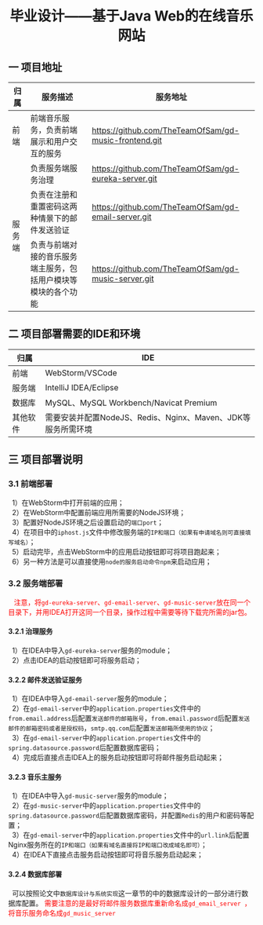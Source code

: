 # <center>毕业设计——基于Java Web的在线音乐网站</center>

## 一 项目地址

<table>
	<thread>
		<tr>
			<th>归属</th>
			<th>服务描述</th>
			<th>服务地址</th>
		</tr>
	</thread>
	<tbody>
		<tr>
			<td>
				前端
			</td>
			<td>
				前端音乐服务，负责前端展示和用户交互的服务
			</td>
			<td>
				<a href="https://github.com/TheTeamOfSam/gd-music-frontend.git">https://github.com/TheTeamOfSam/gd-music-frontend.git</a>
			</td>
		</tr>
		<tr>
			<td rowspan="3">
				服务端
			</td>
			<td>
				负责服务端服务治理
			</td>
			<td>
				<a href="https://github.com/TheTeamOfSam/gd-eureka-server.git">https://github.com/TheTeamOfSam/gd-eureka-server.git</a>
			</td>
		</tr>
		<tr>
			<td>
				负责在注册和重置密码这两种情景下的邮件发送验证
			</td>
			<td>
				<a href="https://github.com/TheTeamOfSam/gd-email-server.git">https://github.com/TheTeamOfSam/gd-email-server.git</a>
			</td>
		</tr>
		<tr>
			<td>
				负责与前端对接的音乐服务端主服务，包括用户模块等模块的各个功能
			</td>
			<td>
				<a href="https://github.com/TheTeamOfSam/gd-music-server.git">https://github.com/TheTeamOfSam/gd-music-server.git</a>
			</td>
		</tr>
	</tbody>
</table>

## 二 项目部署需要的IDE和环境

|归属|IDE|
|---|---|
|前端|WebStorm/VSCode|
|服务端|IntelliJ IDEA/Eclipse|
|数据库|MySQL、MySQL Workbench/Navicat Premium|
|其他软件|需要安装并配置NodeJS、Redis、Nginx、Maven、JDK等服务所需环境|

## 三 项目部署说明
### 3.1 前端部署
&nbsp;&nbsp;1）在WebStorm中打开前端的应用； <br>
&nbsp;&nbsp;2）在WebStorm中配置前端应用所需要的NodeJS环境； <br>
&nbsp;&nbsp;3）配置好NodeJS环境之后设置启动的`端口port`； <br>
&nbsp;&nbsp;4）在项目中的`iphost.js`文件中修改服务端的`IP和端口（如果有申请域名则可直接填写域名）`； <br>
&nbsp;&nbsp;5）启动完毕，点击WebStorm中的应用启动按钮即可将项目跑起来； <br>
&nbsp;&nbsp;6）另一种方法是可以直接使用`node的服务启动命令npm`来启动应用； <br>

### 3.2 服务端部署

&nbsp;&nbsp;
 <font color="red">注意，将`gd-eureka-server`、`gd-email-server`、`gd-music-server`放在同一个目录下，并用IDEA打开这同一个目录，操作过程中需要等待下载完所需的jar包。</font> 

#### 3.2.1 治理服务
&nbsp;&nbsp;1）在IDEA中导入`gd-eureka-server`服务的module； <br>
&nbsp;&nbsp;2）点击IDEA的启动按钮即可将服务启动； <br>
#### 3.2.2 邮件发送验证服务
&nbsp;&nbsp;1）在IDEA中导入`gd-email-server`服务的module；<br>
&nbsp;&nbsp;2）在`gd-email-server`中的`application.properties`文件中的`from.email.address`后配置`发送邮件的邮箱账号`，`from.email.password`后配置`发送邮件的邮箱密码或者是授权码`，`smtp.qq.com`后配置`发送邮箱所使用的协议`；<br>
&nbsp;&nbsp;3）在`gd-email-server`中的`application.properties`文件中的`spring.datasource.password`后配置数据库密码；<br>
&nbsp;&nbsp;4）完成后直接点击IDEA上的服务启动按钮即可将邮件服务启动起来；<br>

#### 3.2.3 音乐主服务
&nbsp;&nbsp;1）在IDEA中导入`gd-music-server`服务的module；<br>
&nbsp;&nbsp;2）在`gd-music-server`中的`application.properties`文件中的`spring.datasource.password`后配置数据库密码，并配置`Redis`的用户和密码等配置；<br>
&nbsp;&nbsp;3）在`gd-email-server`中的`application.properties`文件中的`url.link`后配置Nginx服务所在的`IP和端口（如果有域名直接将IP和端口改成域名即可）`；<br>
&nbsp;&nbsp;4）在IDEA下直接点击服务启动按钮即可将音乐服务启动起来；<br>

#### 3.2.4 数据库部署
&nbsp;&nbsp;可以按照论文中`数据库设计与系统实现`这一章节的中的数据库设计的一部分进行数据库配置。
 <font color="red">需要注意的是最好将邮件服务数据库重新命名成`gd_email_server `，将音乐服务命名成`gd_music_server `</font>
